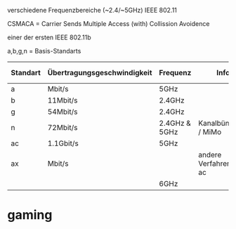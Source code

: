 verschiedene Frequenzbereiche (~2.4/~5GHz) 
IEEE 802.11

CSMACA = Carrier Sends Multiple Access (with) Collission Avoidence

einer der ersten IEEE 802.11b

a,b,g,n = Basis-Standarts

| Standart | Übertragungsgeschwindigkeit | Frequenz      | Infos                   | Verkauft unter |
| -------- | --------------------------- | ------------- | ----------------------- | -------------- |
| a        | Mbit/s                      | 5GHz          |                         |                |
| b        | 11Mbit/s                    | 2.4GHz        |                         |                |
| g        | 54Mbit/s                    | 2.4GHz        |                         |                |
| n        | 72Mbit/s                    | 2.4GHz & 5GHz | Kanalbündelung / MiMo   | WiFi4          |
| ac       | 1.1Gbit/s                   | 5GHz          |                         | WiFi5          |
| ax       | Mbit/s                      |               | andere Verfahren als ac | WiFi6          |
|          |                             | 6GHz          |                         | WiFi6E         |


# gaming

